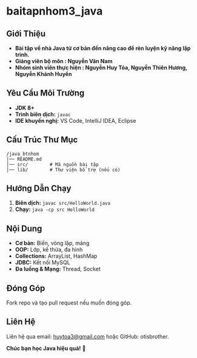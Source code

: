 # baitapnhom3_java

## Giới Thiệu
- **Bài tập về nhà Java từ cơ bản đến nâng cao để rèn luyện kỹ năng lập trình.**
- **Giảng viên bộ môn : Nguyễn Văn Nam**
- **Nhóm sinh viên thực hiện : Nguyễn Huy Tỏa, Nguyễn Thiên Hương, Nguyễn Khánh Huyền**                     


## Yêu Cầu Môi Trường
- **JDK 8+**
- **Trình biên dịch:** `javac`
- **IDE khuyến nghị:** VS Code, IntelliJ IDEA, Eclipse

## Cấu Trúc Thư Mục
```
/java_btnhom
│── README.md
│── src/        # Mã nguồn bài tập
│── lib/        # Thư viện bổ trợ (nếu có)
```

## Hướng Dẫn Chạy
1. **Biên dịch:** `javac src/HelloWorld.java`
2. **Chạy:** `java -cp src HelloWorld`

## Nội Dung
- **Cơ bản:** Biến, vòng lặp, mảng
- **OOP:** Lớp, kế thừa, đa hình
- **Collections:** ArrayList, HashMap
- **JDBC:** Kết nối MySQL
- **Đa luồng & Mạng:** Thread, Socket

## Đóng Góp
Fork repo và tạo pull request nếu muốn đóng góp.

## Liên Hệ
Liên hệ qua email: huytoa3@gmail.com hoặc GitHub: otisbrother.

**Chúc bạn học Java hiệu quả!** 🚀

